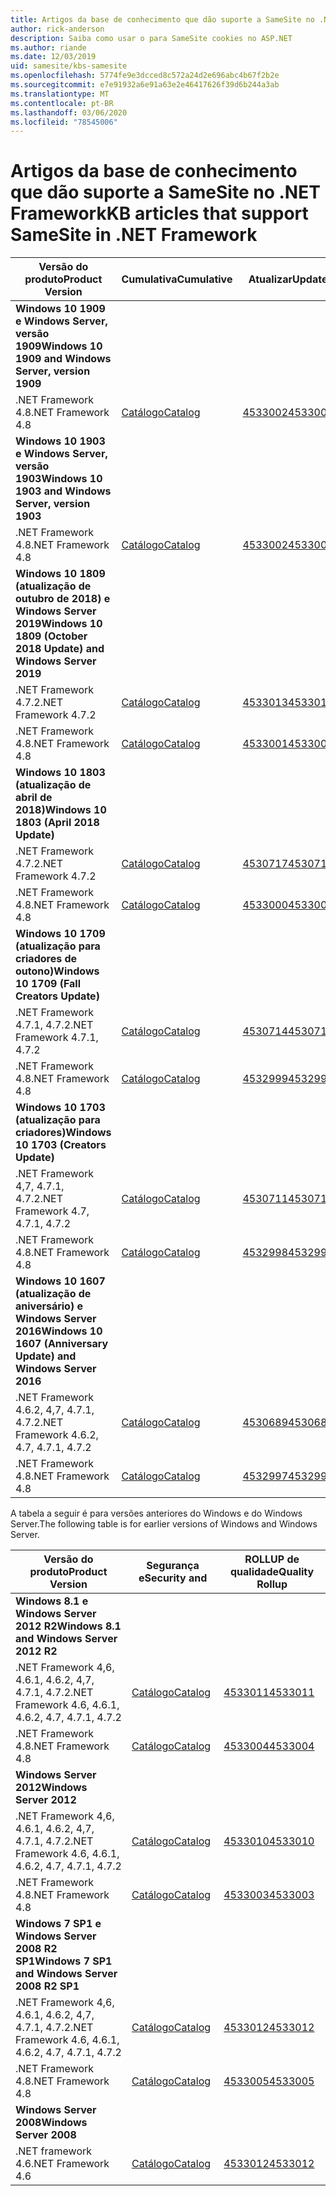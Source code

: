 ```yaml
---
title: Artigos da base de conhecimento que dão suporte a SameSite no .NET Framework
author: rick-anderson
description: Saiba como usar o para SameSite cookies no ASP.NET
ms.author: riande
ms.date: 12/03/2019
uid: samesite/kbs-samesite
ms.openlocfilehash: 5774fe9e3dcced8c572a24d2e696abc4b67f2b2e
ms.sourcegitcommit: e7e91932a6e91a63e2e46417626f39d6b244a3ab
ms.translationtype: MT
ms.contentlocale: pt-BR
ms.lasthandoff: 03/06/2020
ms.locfileid: "78545006"
---
```

# <a name="kb-articles-that-support-samesite-in-net-framework"></a><span data-ttu-id="03ada-103">Artigos da base de conhecimento que dão suporte a SameSite no .NET Framework</span><span class="sxs-lookup"><span data-stu-id="03ada-103">KB articles that support SameSite in .NET Framework</span></span>

| <span data-ttu-id="03ada-104">Versão do produto</span><span class="sxs-lookup"><span data-stu-id="03ada-104">Product Version</span></span> | <span data-ttu-id="03ada-105">Cumulativa</span><span class="sxs-lookup"><span data-stu-id="03ada-105">Cumulative</span></span> | <span data-ttu-id="03ada-106">Atualizar</span><span class="sxs-lookup"><span data-stu-id="03ada-106">Update</span></span> |
| ------------- | ------------- | --- |
| <span data-ttu-id="03ada-107">**Windows 10 1909 e Windows Server, versão 1909**</span><span class="sxs-lookup"><span data-stu-id="03ada-107">**Windows 10 1909 and Windows Server, version 1909**</span></span> | | |
| <span data-ttu-id="03ada-108">.NET Framework 4.8</span><span class="sxs-lookup"><span data-stu-id="03ada-108">.NET Framework 4.8</span></span>  | [<span data-ttu-id="03ada-109">Catálogo</span><span class="sxs-lookup"><span data-stu-id="03ada-109">Catalog</span></span>](https://www.catalog.update.microsoft.com/Search.aspx?q=4533002)  | [<span data-ttu-id="03ada-110">4533002</span><span class="sxs-lookup"><span data-stu-id="03ada-110">4533002</span></span>](https://support.microsoft.com/en-us/help/4533002) |
| <span data-ttu-id="03ada-111">**Windows 10 1903 e Windows Server, versão 1903**</span><span class="sxs-lookup"><span data-stu-id="03ada-111">**Windows 10 1903 and Windows Server, version 1903**</span></span> | | |
| <span data-ttu-id="03ada-112">.NET Framework 4.8</span><span class="sxs-lookup"><span data-stu-id="03ada-112">.NET Framework 4.8</span></span>  | [<span data-ttu-id="03ada-113">Catálogo</span><span class="sxs-lookup"><span data-stu-id="03ada-113">Catalog</span></span>](https://www.catalog.update.microsoft.com/Search.aspx?q=4533002)  | [<span data-ttu-id="03ada-114">4533002</span><span class="sxs-lookup"><span data-stu-id="03ada-114">4533002</span></span>](https://support.microsoft.com/en-us/help/4533002) |
| <span data-ttu-id="03ada-115">**Windows 10 1809 (atualização de outubro de 2018) e Windows Server 2019**</span><span class="sxs-lookup"><span data-stu-id="03ada-115">**Windows 10 1809 (October 2018 Update) and Windows Server 2019**</span></span> | |
| <span data-ttu-id="03ada-116">.NET Framework 4.7.2</span><span class="sxs-lookup"><span data-stu-id="03ada-116">.NET Framework 4.7.2</span></span>  | [<span data-ttu-id="03ada-117">Catálogo</span><span class="sxs-lookup"><span data-stu-id="03ada-117">Catalog</span></span>](https://www.catalog.update.microsoft.com/Search.aspx?q=4533013)  | [<span data-ttu-id="03ada-118">4533013</span><span class="sxs-lookup"><span data-stu-id="03ada-118">4533013</span></span>](https://support.microsoft.com/en-us/help/4533013) |
| <span data-ttu-id="03ada-119">.NET Framework 4.8</span><span class="sxs-lookup"><span data-stu-id="03ada-119">.NET Framework 4.8</span></span>  | [<span data-ttu-id="03ada-120">Catálogo</span><span class="sxs-lookup"><span data-stu-id="03ada-120">Catalog</span></span>](https://www.catalog.update.microsoft.com/Search.aspx?q=4533001)  | [<span data-ttu-id="03ada-121">4533001</span><span class="sxs-lookup"><span data-stu-id="03ada-121">4533001</span></span>](https://support.microsoft.com/en-us/help/4533001) |
| <span data-ttu-id="03ada-122">**Windows 10 1803 (atualização de abril de 2018)**</span><span class="sxs-lookup"><span data-stu-id="03ada-122">**Windows 10 1803 (April 2018 Update)**</span></span> | |
| <span data-ttu-id="03ada-123">.NET Framework 4.7.2</span><span class="sxs-lookup"><span data-stu-id="03ada-123">.NET Framework 4.7.2</span></span>  | [<span data-ttu-id="03ada-124">Catálogo</span><span class="sxs-lookup"><span data-stu-id="03ada-124">Catalog</span></span>](https://www.catalog.update.microsoft.com/Search.aspx?q=4530717)  | [<span data-ttu-id="03ada-125">4530717</span><span class="sxs-lookup"><span data-stu-id="03ada-125">4530717</span></span>](https://support.microsoft.com/en-us/help/4530717) |
| <span data-ttu-id="03ada-126">.NET Framework 4.8</span><span class="sxs-lookup"><span data-stu-id="03ada-126">.NET Framework 4.8</span></span>  | [<span data-ttu-id="03ada-127">Catálogo</span><span class="sxs-lookup"><span data-stu-id="03ada-127">Catalog</span></span>](https://www.catalog.update.microsoft.com/Search.aspx?q=4533000)  | [<span data-ttu-id="03ada-128">4533000</span><span class="sxs-lookup"><span data-stu-id="03ada-128">4533000</span></span>](https://support.microsoft.com/en-us/help/4533000) |
| <span data-ttu-id="03ada-129">**Windows 10 1709 (atualização para criadores de outono)**</span><span class="sxs-lookup"><span data-stu-id="03ada-129">**Windows 10 1709 (Fall Creators Update)**</span></span> | |
| <span data-ttu-id="03ada-130">.NET Framework 4.7.1, 4.7.2</span><span class="sxs-lookup"><span data-stu-id="03ada-130">.NET Framework 4.7.1, 4.7.2</span></span>  | [<span data-ttu-id="03ada-131">Catálogo</span><span class="sxs-lookup"><span data-stu-id="03ada-131">Catalog</span></span>](https://www.catalog.update.microsoft.com/Search.aspx?q=4530714)  | [<span data-ttu-id="03ada-132">4530714</span><span class="sxs-lookup"><span data-stu-id="03ada-132">4530714</span></span>](https://support.microsoft.com/en-us/help/4530714) |
| <span data-ttu-id="03ada-133">.NET Framework 4.8</span><span class="sxs-lookup"><span data-stu-id="03ada-133">.NET Framework 4.8</span></span>  | [<span data-ttu-id="03ada-134">Catálogo</span><span class="sxs-lookup"><span data-stu-id="03ada-134">Catalog</span></span>](https://www.catalog.update.microsoft.com/Search.aspx?q=4532999)  | [<span data-ttu-id="03ada-135">4532999</span><span class="sxs-lookup"><span data-stu-id="03ada-135">4532999</span></span>](https://support.microsoft.com/en-us/help/4532999) |
| <span data-ttu-id="03ada-136">**Windows 10 1703 (atualização para criadores)**</span><span class="sxs-lookup"><span data-stu-id="03ada-136">**Windows 10 1703 (Creators Update)**</span></span> | |
| <span data-ttu-id="03ada-137">.NET Framework 4,7, 4.7.1, 4.7.2</span><span class="sxs-lookup"><span data-stu-id="03ada-137">.NET Framework 4.7, 4.7.1, 4.7.2</span></span>  | [<span data-ttu-id="03ada-138">Catálogo</span><span class="sxs-lookup"><span data-stu-id="03ada-138">Catalog</span></span>](https://www.catalog.update.microsoft.com/Search.aspx?q=4530711)  | [<span data-ttu-id="03ada-139">4530711</span><span class="sxs-lookup"><span data-stu-id="03ada-139">4530711</span></span>](https://support.microsoft.com/en-us/help/4530711) |
| <span data-ttu-id="03ada-140">.NET Framework 4.8</span><span class="sxs-lookup"><span data-stu-id="03ada-140">.NET Framework 4.8</span></span>  | [<span data-ttu-id="03ada-141">Catálogo</span><span class="sxs-lookup"><span data-stu-id="03ada-141">Catalog</span></span>](https://www.catalog.update.microsoft.com/Search.aspx?q=4532998)  | [<span data-ttu-id="03ada-142">4532998</span><span class="sxs-lookup"><span data-stu-id="03ada-142">4532998</span></span>](https://support.microsoft.com/en-us/help/4532998) |
| <span data-ttu-id="03ada-143">**Windows 10 1607 (atualização de aniversário) e Windows Server 2016**</span><span class="sxs-lookup"><span data-stu-id="03ada-143">**Windows 10 1607 (Anniversary Update) and Windows Server 2016**</span></span> | |
| <span data-ttu-id="03ada-144">.NET Framework 4.6.2, 4,7, 4.7.1, 4.7.2</span><span class="sxs-lookup"><span data-stu-id="03ada-144">.NET Framework 4.6.2, 4.7, 4.7.1, 4.7.2</span></span> | [<span data-ttu-id="03ada-145">Catálogo</span><span class="sxs-lookup"><span data-stu-id="03ada-145">Catalog</span></span>](https://www.catalog.update.microsoft.com/Search.aspx?q=4530689)  | [<span data-ttu-id="03ada-146">4530689</span><span class="sxs-lookup"><span data-stu-id="03ada-146">4530689</span></span>](https://support.microsoft.com/en-us/help/4530689) |
| <span data-ttu-id="03ada-147">.NET Framework 4.8</span><span class="sxs-lookup"><span data-stu-id="03ada-147">.NET Framework 4.8</span></span>  | [<span data-ttu-id="03ada-148">Catálogo</span><span class="sxs-lookup"><span data-stu-id="03ada-148">Catalog</span></span>](https://www.catalog.update.microsoft.com/Search.aspx?q=4532997)  | [<span data-ttu-id="03ada-149">4532997</span><span class="sxs-lookup"><span data-stu-id="03ada-149">4532997</span></span>](https://support.microsoft.com/en-us/help/4532997) |

<span data-ttu-id="03ada-150">A tabela a seguir é para versões anteriores do Windows e do Windows Server.</span><span class="sxs-lookup"><span data-stu-id="03ada-150">The following table is for earlier versions of Windows and Windows Server.</span></span>

| <span data-ttu-id="03ada-151">Versão do produto</span><span class="sxs-lookup"><span data-stu-id="03ada-151">Product Version</span></span> | <span data-ttu-id="03ada-152">Segurança e</span><span class="sxs-lookup"><span data-stu-id="03ada-152">Security and</span></span> | <span data-ttu-id="03ada-153">ROLLUP de qualidade</span><span class="sxs-lookup"><span data-stu-id="03ada-153">Quality Rollup</span></span> |
| ------------- | ------------- | --- |
| <span data-ttu-id="03ada-154">**Windows 8.1 e Windows Server 2012 R2**</span><span class="sxs-lookup"><span data-stu-id="03ada-154">**Windows 8.1 and Windows Server 2012 R2**</span></span> | |
| <span data-ttu-id="03ada-155">.NET Framework 4,6, 4.6.1, 4.6.2, 4,7, 4.7.1, 4.7.2</span><span class="sxs-lookup"><span data-stu-id="03ada-155">.NET Framework 4.6, 4.6.1, 4.6.2, 4.7, 4.7.1, 4.7.2</span></span> | [<span data-ttu-id="03ada-156">Catálogo</span><span class="sxs-lookup"><span data-stu-id="03ada-156">Catalog</span></span>](https://www.catalog.update.microsoft.com/Search.aspx?q=4533011)  | [<span data-ttu-id="03ada-157">4533011</span><span class="sxs-lookup"><span data-stu-id="03ada-157">4533011</span></span>](https://support.microsoft.com/en-us/help/4533011) |
| <span data-ttu-id="03ada-158">.NET Framework 4.8</span><span class="sxs-lookup"><span data-stu-id="03ada-158">.NET Framework 4.8</span></span>  | [<span data-ttu-id="03ada-159">Catálogo</span><span class="sxs-lookup"><span data-stu-id="03ada-159">Catalog</span></span>](https://www.catalog.update.microsoft.com/Search.aspx?q=4533004)  | [<span data-ttu-id="03ada-160">4533004</span><span class="sxs-lookup"><span data-stu-id="03ada-160">4533004</span></span>](https://support.microsoft.com/en-us/help/4533004) |
| <span data-ttu-id="03ada-161">**Windows Server 2012**</span><span class="sxs-lookup"><span data-stu-id="03ada-161">**Windows Server 2012**</span></span> | |
| <span data-ttu-id="03ada-162">.NET Framework 4,6, 4.6.1, 4.6.2, 4,7, 4.7.1, 4.7.2</span><span class="sxs-lookup"><span data-stu-id="03ada-162">.NET Framework 4.6, 4.6.1, 4.6.2, 4.7, 4.7.1, 4.7.2</span></span> | [<span data-ttu-id="03ada-163">Catálogo</span><span class="sxs-lookup"><span data-stu-id="03ada-163">Catalog</span></span>](https://www.catalog.update.microsoft.com/Search.aspx?q=4533010)  | [<span data-ttu-id="03ada-164">4533010</span><span class="sxs-lookup"><span data-stu-id="03ada-164">4533010</span></span>](https://support.microsoft.com/en-us/help/4533010) |
| <span data-ttu-id="03ada-165">.NET Framework 4.8</span><span class="sxs-lookup"><span data-stu-id="03ada-165">.NET Framework 4.8</span></span>  | [<span data-ttu-id="03ada-166">Catálogo</span><span class="sxs-lookup"><span data-stu-id="03ada-166">Catalog</span></span>](https://www.catalog.update.microsoft.com/Search.aspx?q=4533003)  | [<span data-ttu-id="03ada-167">4533003</span><span class="sxs-lookup"><span data-stu-id="03ada-167">4533003</span></span>](https://support.microsoft.com/en-us/help/4533003) |
| <span data-ttu-id="03ada-168">**Windows 7 SP1 e Windows Server 2008 R2 SP1**</span><span class="sxs-lookup"><span data-stu-id="03ada-168">**Windows 7 SP1 and Windows Server 2008 R2 SP1**</span></span> | |
| <span data-ttu-id="03ada-169">.NET Framework 4,6, 4.6.1, 4.6.2, 4,7, 4.7.1, 4.7.2</span><span class="sxs-lookup"><span data-stu-id="03ada-169">.NET Framework 4.6, 4.6.1, 4.6.2, 4.7, 4.7.1, 4.7.2</span></span> | [<span data-ttu-id="03ada-170">Catálogo</span><span class="sxs-lookup"><span data-stu-id="03ada-170">Catalog</span></span>](https://www.catalog.update.microsoft.com/Search.aspx?q=4533012)  | [<span data-ttu-id="03ada-171">4533012</span><span class="sxs-lookup"><span data-stu-id="03ada-171">4533012</span></span>](https://support.microsoft.com/en-us/help/4533012) |
| <span data-ttu-id="03ada-172">.NET Framework 4.8</span><span class="sxs-lookup"><span data-stu-id="03ada-172">.NET Framework 4.8</span></span>  | [<span data-ttu-id="03ada-173">Catálogo</span><span class="sxs-lookup"><span data-stu-id="03ada-173">Catalog</span></span>](https://www.catalog.update.microsoft.com/Search.aspx?q=4533005)  | [<span data-ttu-id="03ada-174">4533005</span><span class="sxs-lookup"><span data-stu-id="03ada-174">4533005</span></span>](https://support.microsoft.com/en-us/help/4533005) |
| <span data-ttu-id="03ada-175">**Windows Server 2008**</span><span class="sxs-lookup"><span data-stu-id="03ada-175">**Windows Server 2008**</span></span> | |
| <span data-ttu-id="03ada-176">.NET framework 4.6</span><span class="sxs-lookup"><span data-stu-id="03ada-176">.NET Framework 4.6</span></span>  | [<span data-ttu-id="03ada-177">Catálogo</span><span class="sxs-lookup"><span data-stu-id="03ada-177">Catalog</span></span>](https://www.catalog.update.microsoft.com/Search.aspx?q=4533012)  | [<span data-ttu-id="03ada-178">4533012</span><span class="sxs-lookup"><span data-stu-id="03ada-178">4533012</span></span>](https://support.microsoft.com/en-us/help/4533012) |
